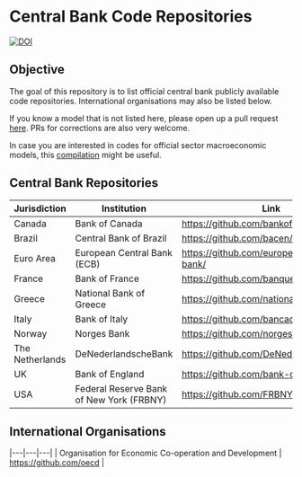 # Central Bank Code Repositories
[![DOI](https://zenodo.org/badge/596103165.svg)](https://zenodo.org/badge/latestdoi/596103165)

## Objective
The goal of this repository is to list official central bank publicly available code repositories. International organisations may also be listed below.

If you know a model that is not listed here, please open up a pull request [here](https://github.com/dkgaraujo/CentralBankCodeRepositories/pulls). PRs for corrections are also very welcome.

In case you are interested in codes for official sector macroeconomic models, this [compilation](https://github.com/dkgaraujo/OpenSourcedMacroModels) might be useful.

## Central Bank Repositories

| Jurisdiction | Institution | Link |
|---|---|---|
| Canada | Bank of Canada | https://github.com/bankofcanada |
| Brazil | Central Bank of Brazil | https://github.com/bacen/ |
| Euro Area | European Central Bank (ECB) | https://github.com/european-central-bank/ |
| France | Bank of France | https://github.com/banquedefrance |
| Greece | National Bank of Greece | https://github.com/nationalbankofgreece |
| Italy | Bank of Italy | https://github.com/bancaditalia/ |
| Norway | Norges Bank | https://github.com/norges-bank |
| The Netherlands | DeNederlandscheBank | https://github.com/DeNederlandscheBank |
| UK | Bank of England | https://github.com/bank-of-england |
| USA | Federal Reserve Bank of New York (FRBNY) | https://github.com/FRBNY-DSGE/ |

## International Organisations
|---|---|---|
| Organisation for Economic Co-operation and Development | https://github.com/oecd |
